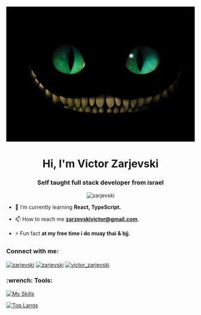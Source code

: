 ![cat](https://github.com/Zarjevski/Zarjevski/blob/main/wallpaperflare.com_wallpaper.jpg)

<h1 align="center">Hi, I'm Victor Zarjevski</h1>
<h3 align="center">Self taught full stack developer from israel</h3>

<p align="center"> <img src="https://komarev.com/ghpvc/?username=zarjevski&label=Profile%20views&color=0e75b6&style=flat" alt="zarjevski" /> </p>

- 🌱 I’m currently learning **React, TypeScript.**

- 📫 How to reach me **zarzevskivictor@gmail.com.**

- ⚡ Fun fact **at my free time i do muay thai & bjj.**

<h3>Connect with me:</h3>
<p>
<a href="https://linkedin.com/in/zarjevski" target="blank"><img align="center" src="https://raw.githubusercontent.com/rahuldkjain/github-profile-readme-generator/master/src/images/icons/Social/linked-in-alt.svg" alt="zarjevski" height="30" width="40" /></a>
<a href="https://fb.com/zarjevski" target="blank"><img align="center" src="https://raw.githubusercontent.com/rahuldkjain/github-profile-readme-generator/master/src/images/icons/Social/facebook.svg" alt="zarjevski" height="30" width="40" /></a>
<a href="https://instagram.com/victor_zarjevski" target="blank"><img align="center" src="https://raw.githubusercontent.com/rahuldkjain/github-profile-readme-generator/master/src/images/icons/Social/instagram.svg" alt="victor_zarjevski" height="30" width="40" /></a>
</p>

<h3>:wrench: Tools:</h3>

[![My Skills](https://skills.thijs.gg/icons?i=html,css,js,react,nodejs,mongodb,figma,&theme=dark)](https://skills.thijs.gg)

[![Top Langs](https://github-readme-stats.vercel.app/api/top-langs/?username=Zarjevski&layout=compact&theme=synthwave)](https://github.com/anuraghazra/github-readme-stats)





